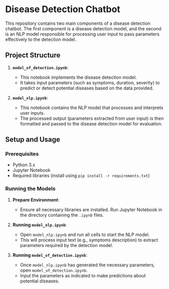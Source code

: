 # Disease Detection Chatbot

This repository contains two main components of a disease detection chatbot. The first component is a disease detection model, and the second is an NLP model responsible for processing user input to pass parameters effectively to the detection model.

## Project Structure

1. **`model_of_detection.ipynb`**: 
   - This notebook implements the disease detection model.
   - It takes input parameters (such as symptoms, duration, severity) to predict or detect potential diseases based on the data provided.

2. **`model_nlp.ipynb`**:
   - This notebook contains the NLP model that processes and interprets user inputs.
   - The processed output (parameters extracted from user input) is then formatted and passed to the disease detection model for evaluation.

## Setup and Usage

### Prerequisites
- Python 3.x
- Jupyter Notebook
- Required libraries (install using `pip install -r requirements.txt`)

### Running the Models

1. **Prepare Environment**:
   - Ensure all necessary libraries are installed. Run Jupyter Notebook in the directory containing the `.ipynb` files.

2. **Running `model_nlp.ipynb`**:
   - Open `model_nlp.ipynb` and run all cells to start the NLP model.
   - This will process input text (e.g., symptoms description) to extract parameters required by the detection model.

3. **Running `model_of_detection.ipynb`**:
   - Once `model_nlp.ipynb` has generated the necessary parameters, open `model_of_detection.ipynb`.
   - Input the parameters as indicated to make predictions about potential diseases.


